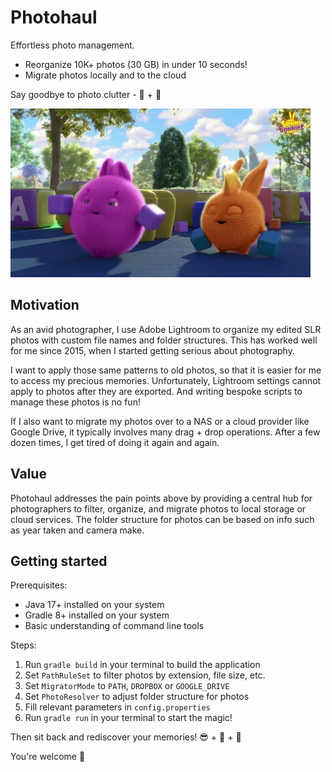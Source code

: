 # Photohaul

Effortless photo management.

- Reorganize 10K+ photos (30 GB) in under 10 seconds!
- Migrate photos locally and to the cloud

Say goodbye to photo clutter - 👋 + 🚀

![Sunny Bunny Tidy Up](sunny-bunny-tidy-up.webp)

## Motivation

As an avid photographer, I use Adobe Lightroom to organize my edited SLR
photos with custom file names and folder structures. This has worked well
for me since 2015, when I started getting serious about photography.

I want to apply those same patterns to old photos, so that it is easier
for me to access my precious memories. Unfortunately, Lightroom settings
cannot apply to photos after they are exported. And writing bespoke
scripts to manage these photos is no fun!

If I also want to migrate my photos over to a NAS or a cloud provider
like Google Drive, it typically involves many drag + drop operations.
After a few dozen times, I get tired of doing it again and again.

## Value

Photohaul addresses the pain points above by providing a central hub
for photographers to filter, organize, and migrate photos to local
storage or cloud services. The folder structure for photos can be based
on info such as year taken and camera make.

## Getting started

Prerequisites:

- Java 17+ installed on your system
- Gradle 8+ installed on your system
- Basic understanding of command line tools

Steps:

1. Run `gradle build` in your terminal to build the application
2. Set `PathRuleSet` to filter photos by extension, file size, etc.
3. Set `MigratorMode` to `PATH`, `DROPBOX` or `GOOGLE_DRIVE`
4. Set `PhotoResolver` to adjust folder structure for photos
5. Fill relevant parameters in `config.properties`
6. Run `gradle run` in your terminal to start the magic!

Then sit back and rediscover your memories! 😎 + 🍹 + 🌴

You're welcome 🙏
